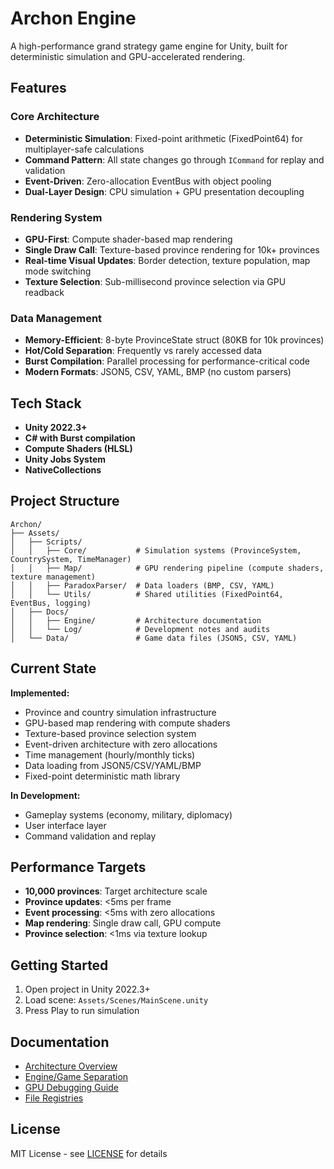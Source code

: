 # Archon Engine

A high-performance grand strategy game engine for Unity, built for deterministic simulation and GPU-accelerated rendering.

## Features

### Core Architecture
- **Deterministic Simulation**: Fixed-point arithmetic (FixedPoint64) for multiplayer-safe calculations
- **Command Pattern**: All state changes go through `ICommand` for replay and validation
- **Event-Driven**: Zero-allocation EventBus with object pooling
- **Dual-Layer Design**: CPU simulation + GPU presentation decoupling

### Rendering System
- **GPU-First**: Compute shader-based map rendering
- **Single Draw Call**: Texture-based province rendering for 10k+ provinces
- **Real-time Visual Updates**: Border detection, texture population, map mode switching
- **Texture Selection**: Sub-millisecond province selection via GPU readback

### Data Management
- **Memory-Efficient**: 8-byte ProvinceState struct (80KB for 10k provinces)
- **Hot/Cold Separation**: Frequently vs rarely accessed data
- **Burst Compilation**: Parallel processing for performance-critical code
- **Modern Formats**: JSON5, CSV, YAML, BMP (no custom parsers)

## Tech Stack

- **Unity 2022.3+**
- **C# with Burst compilation**
- **Compute Shaders (HLSL)**
- **Unity Jobs System**
- **NativeCollections**

## Project Structure

```
Archon/
├── Assets/
│   ├── Scripts/
│   │   ├── Core/           # Simulation systems (ProvinceSystem, CountrySystem, TimeManager)
│   │   ├── Map/            # GPU rendering pipeline (compute shaders, texture management)
│   │   ├── ParadoxParser/  # Data loaders (BMP, CSV, YAML)
│   │   └── Utils/          # Shared utilities (FixedPoint64, EventBus, logging)
│   ├── Docs/
│   │   ├── Engine/         # Architecture documentation
│   │   └── Log/            # Development notes and audits
│   └── Data/               # Game data files (JSON5, CSV, YAML)
```

## Current State

**Implemented:**
- Province and country simulation infrastructure
- GPU-based map rendering with compute shaders
- Texture-based province selection system
- Event-driven architecture with zero allocations
- Time management (hourly/monthly ticks)
- Data loading from JSON5/CSV/YAML/BMP
- Fixed-point deterministic math library

**In Development:**
- Gameplay systems (economy, military, diplomacy)
- User interface layer
- Command validation and replay

## Performance Targets

- **10,000 provinces**: Target architecture scale
- **Province updates**: <5ms per frame
- **Event processing**: <5ms with zero allocations
- **Map rendering**: Single draw call, GPU compute
- **Province selection**: <1ms via texture lookup

## Getting Started

1. Open project in Unity 2022.3+
2. Load scene: `Assets/Scenes/MainScene.unity`
3. Press Play to run simulation

## Documentation

- [Architecture Overview](Assets/Docs/Engine/ARCHITECTURE_OVERVIEW.md)
- [Engine/Game Separation](Assets/Docs/Engine/engine-game-separation.md)
- [GPU Debugging Guide](Assets/Docs/Log/learnings/unity-gpu-debugging-guide.md)
- [File Registries](Assets/Scripts/Core/FILE_REGISTRY.md)

## License

MIT License - see [LICENSE](LICENSE) for details
